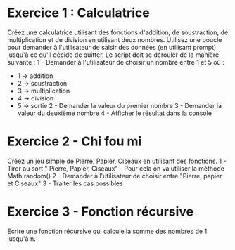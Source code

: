 # Exercice 1 : Calculatrice 
Créez une calculatrice  utilisant des fonctions d'addition, de soustraction, de multiplication et de division en utilisant deux nombres. Utilisez une boucle pour demander à l'utilisateur de saisir des données (en utilisant prompt) jusqu'à ce qu'il décide de quitter.
Le script doit se dérouler de la manière suivante :
1 - Demander à l'utilisateur de choisir un nombre entre 1 et 5 où :
- 1 -> addition
- 2 -> soustraction
- 3 -> multiplication
- 4 -> division
- 5 -> sortie
2 - Demander la valeur du premier nombre
3 - Demander la valeur du deuxième nombre
4 - Afficher le résultat dans la console
# Exercice 2 - Chi fou mi
Créez un jeu simple de Pierre, Papier, Ciseaux en utilisant des fonctions.
1 - Tirer au sort " Pierre, Papier, Ciseaux" - Pour cela on va utiliser la méthode Math.random()
2 - Demander à l'utilisateur de choisir entre "Pierre, papier et Ciseaux"
3 - Traiter les cas possibles 
# Exercice 3 - Fonction récursive
Ecrire une fonction récursive qui calcule la somme des nombres de 1 jusqu'à n.